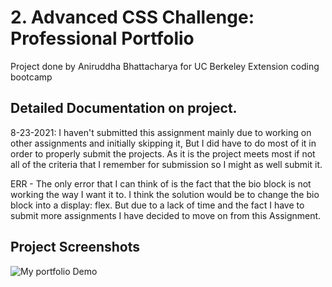 # 2. Advanced CSS Challenge: Professional Portfolio
Project done by Aniruddha Bhattacharya for UC Berkeley Extension coding bootcamp

## Detailed Documentation on project.
8-23-2021:
I haven't submitted this assignment mainly due to working on other assignments and initially skipping it, But I did have to do most of it in order to properly submit the projects. As it is the project meets most if not all of the criteria that I remember for submission so I might as well submit it.

ERR - 
The only error that I can think of is the fact that the bio block is not working the way I want it to. I think the solution would be to change the bio block into a display: flex. But due to a lack of time and the fact I have to submit more assignments I have decided to move on from this Assignment.

## Project Screenshots

![My portfolio Demo](./assets/images/AniruddhasPortfolio.gif)